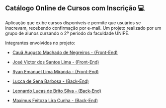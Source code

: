 ## Catálogo Online de Cursos com Inscrição 💻 

Aplicação que exibe cursos disponíveis e permite que usuários se inscrevam, recebendo confirmação por e-mail. Um projeto realizado por um grupo de alunos cursando o 2º período da faculdade UNIPÊ.

Integrantes envolvidos no projeto:
 - [Cauã Augusto Machado de Negreiros - (Front-End)](https://github.com/cauaaugustow)
 - [José Victor dos Santos Lima - (Front-End)](https://github.com/VictorSLima7)
 - [Ryan Emanuel Lima Miranda - (Front-End)](https://github.com/ryanlimaw)

 - [Lucca de Sena Barbosa - (Back-End)](https://github.com/luccasena)
 - [Leonardo Lucas de Brito Silva - (Back-End)](https://github.com/leonardolucasbs)
 - [Maximus Feitoza Lira Cunha - (Back-End)](https://github.com/MaxFeitoza)
